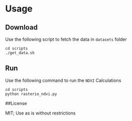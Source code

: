 # Usage

## Download

Use the following script to fetch the data in `datasets` folder

```
cd scripts
./get_data.sh 

```

## Run

Use the following command to run the `NDVI` Calculations

```
cd scripts
python rasterio_ndvi.py
```

##License

MIT; Use as is without restrictions
